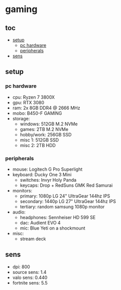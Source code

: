 # gaming

## toc

- [setup](#setup)
  - [pc hardware](#pc-hardware)
  - [peripherals](#peripherals)
- [sens](#sens)

## setup

### pc hardware
- cpu: Ryzen 7 3800X
- gpu: RTX 3080
- ram: 2x 8GB DDR4 @ 2666 MHz
- mobo: B450-F GAMING
- storage:
  - windows: 512GB M.2 NVMe
  - games: 2TB M.2 NVMe
  - hobby/work: 256GB SSD
  - misc 1: 512GB SSD
  - misc 2: 2TB HDD

### peripherals
- mouse: Logitech G Pro Superlight
- keyboard: Ducky One 3 Mini
  - switches: Invyr Holy Panda
  - keycaps: Drop + RedSuns GMK Red Samurai
- monitors:
  - primary: 1080p LG 24" UltraGear 144hz IPS
  - secondary: 1440p LG 27" UltraGear 144hz IPS
  - tertiary: random samsung 1080p monitor
- audio:
  - headphones: Sennheiser HD 599 SE
  - dac: Audient EVO 4
  - mic: Blue Yeti on a shockmount
- misc:
  - stream deck


## sens
- dpi: 800
- source sens: 1.4
- valo sens: 0.440
- fortnite sens: 5.5
